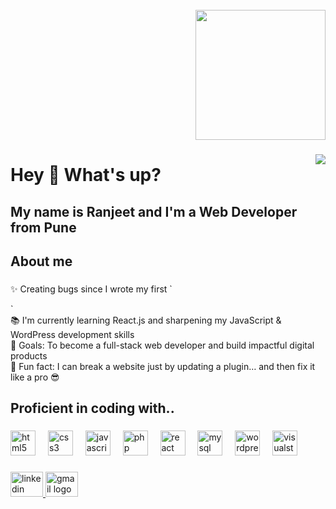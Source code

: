<br clear="both">

<div align="right">
  <img height="208" src="https://i.postimg.cc/bwJnpsWB/1.jpg"  />
</div>

###

<img align="right" src="https://visitor-badge.laobi.icu/badge?page_id=Ranjeet-8065.Ranjeet-8065&"  />

###

<h1 align="left">Hey 👋 What's up?</h1>

###

<h2 align="left">My name is Ranjeet and I'm a Web Developer from Pune</h2>

###

<h2 align="left">About me</h2>

###

<p align="left">✨ Creating bugs since I wrote my first `<div>`  <br>📚 I'm currently learning React.js and sharpening my JavaScript & WordPress development skills  <br>🎯 Goals: To become a full-stack web developer and build impactful digital products  <br>🎲 Fun fact: I can break a website just by updating a plugin… and then fix it like a pro 😎</p>

###

<h2 align="left">Proficient in coding with..</h2>

###

<div align="left">
  <img src="https://cdn.jsdelivr.net/gh/devicons/devicon/icons/html5/html5-original.svg" height="40" alt="html5 logo"  />
  <img width="12" />
  <img src="https://cdn.jsdelivr.net/gh/devicons/devicon/icons/css3/css3-original.svg" height="40" alt="css3 logo"  />
  <img width="12" />
  <img src="https://cdn.jsdelivr.net/gh/devicons/devicon/icons/javascript/javascript-original.svg" height="40" alt="javascript logo"  />
  <img width="12" />
  <img src="https://cdn.jsdelivr.net/gh/devicons/devicon/icons/php/php-original.svg" height="40" alt="php logo"  />
  <img width="12" />
  <img src="https://cdn.jsdelivr.net/gh/devicons/devicon/icons/react/react-original.svg" height="40" alt="react logo"  />
  <img width="12" />
  <img src="https://cdn.jsdelivr.net/gh/devicons/devicon/icons/mysql/mysql-original.svg" height="40" alt="mysql logo"  />
  <img width="12" />
  <img src="https://cdn.jsdelivr.net/gh/devicons/devicon/icons/wordpress/wordpress-original.svg" height="40" alt="wordpress logo"  />
  <img width="12" />
  <img src="https://cdn.jsdelivr.net/gh/devicons/devicon/icons/visualstudio/visualstudio-plain.svg" height="40" alt="visualstudio logo"  />
</div>

###

<div align="left">
  <a href="https://www.linkedin.com/in/ranjeet-nachan-828b30283/" target="_blank">
    <img src="https://raw.githubusercontent.com/maurodesouza/profile-readme-generator/master/src/assets/icons/social/linkedin/default.svg" width="52" height="40" alt="linkedin logo"  />
  </a>
  <a href="ranjeetnachan@gmail.com" target="_blank">
    <img src="https://raw.githubusercontent.com/maurodesouza/profile-readme-generator/master/src/assets/icons/social/gmail/default.svg" width="52" height="40" alt="gmail logo"  />
  </a>
</div>

###

